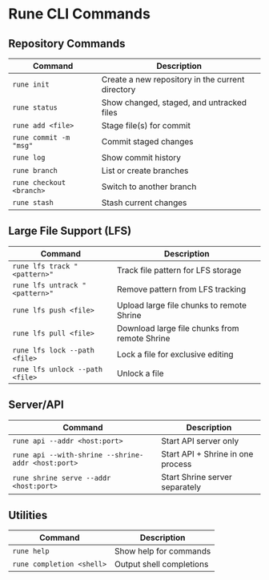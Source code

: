 # Rune CLI Commands

## Repository Commands
| Command                     | Description |
|-----------------------------|-------------|
| `rune init`                 | Create a new repository in the current directory |
| `rune status`               | Show changed, staged, and untracked files |
| `rune add <file>`           | Stage file(s) for commit |
| `rune commit -m "msg"`      | Commit staged changes |
| `rune log`                  | Show commit history |
| `rune branch`               | List or create branches |
| `rune checkout <branch>`    | Switch to another branch |
| `rune stash`                | Stash current changes |

## Large File Support (LFS)
| Command                                  | Description |
|------------------------------------------|-------------|
| `rune lfs track "<pattern>"`             | Track file pattern for LFS storage |
| `rune lfs untrack "<pattern>"`           | Remove pattern from LFS tracking |
| `rune lfs push <file>`                   | Upload large file chunks to remote Shrine |
| `rune lfs pull <file>`                   | Download large file chunks from remote Shrine |
| `rune lfs lock --path <file>`            | Lock a file for exclusive editing |
| `rune lfs unlock --path <file>`          | Unlock a file |

## Server/API
| Command                                            | Description |
|----------------------------------------------------|-------------|
| `rune api --addr <host:port>`                      | Start API server only |
| `rune api --with-shrine --shrine-addr <host:port>` | Start API + Shrine in one process |
| `rune shrine serve --addr <host:port>`             | Start Shrine server separately |

## Utilities
| Command                     | Description |
|-----------------------------|-------------|
| `rune help`                 | Show help for commands |
| `rune completion <shell>`   | Output shell completions |
